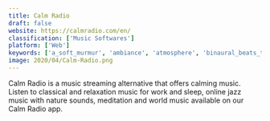 ```yaml
---
title: Calm Radio
draft: false 
website: https://calmradio.com/en/
classification: ['Music Softwares']
platform: ['Web']
keywords: ['a_soft_murmur', 'ambiance', 'atmosphere', 'binaural_beats_therapy', 'brain.fm', 'breathing_zone', 'earbits', 'moszen', 'mynoise', 'nature_sounds', 'noizio', 'rainy_mood', 'simple_habit', 'simplynoise', 'white_noise', 'iserenity']
image: 2020/04/Calm-Radio.png
---
```

Calm Radio is a music streaming alternative that offers calming music. Listen to classical and relaxation music for work and sleep, online jazz music with nature sounds, meditation and world music available on our Calm Radio app.